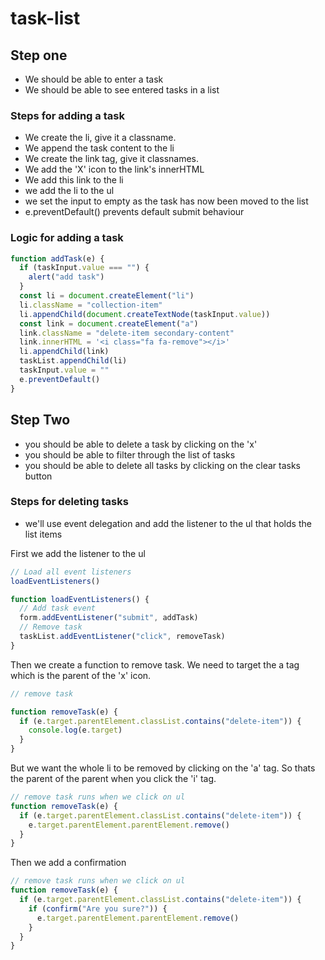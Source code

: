 # task-list

## Step one
* We should be able to enter a task
* We should be able to see entered tasks in a list

### Steps for adding a task

* We create the li, give it a classname.
* We append the task content to the li
* We create the link tag, give it classnames.
* We add the 'X' icon to the link's innerHTML
* We add this link to the li
* we add the li to the ul
* we set the input to empty as the task has now been moved to the list
* e.preventDefault() prevents default submit behaviour

### Logic for adding a task

```js
function addTask(e) {
  if (taskInput.value === "") {
    alert("add task")
  }
  const li = document.createElement("li")
  li.className = "collection-item"
  li.appendChild(document.createTextNode(taskInput.value))
  const link = document.createElement("a")
  link.className = "delete-item secondary-content"
  link.innerHTML = '<i class="fa fa-remove"></i>'
  li.appendChild(link)
  taskList.appendChild(li)
  taskInput.value = ""
  e.preventDefault()
}
```

## Step Two

* you should be able to delete a task by clicking on the 'x'
* you should be able to filter through the list of tasks
* you should be able to delete all tasks by clicking on the clear tasks button

### Steps for deleting tasks

* we'll use event delegation and add the listener to the ul that holds the list items

First we add the listener to the ul 

```js
// Load all event listeners
loadEventListeners()

function loadEventListeners() {
  // Add task event
  form.addEventListener("submit", addTask)
  // Remove task
  taskList.addEventListener("click", removeTask)
}
```

Then we create a function to remove task.  We need to target the a tag which is the parent of the 'x' icon.

```js
// remove task

function removeTask(e) {
  if (e.target.parentElement.classList.contains("delete-item")) {
    console.log(e.target)
  }
}
```

But we want the whole li to be removed by clicking on the 'a' tag. So thats the parent of the parent when you click the 'i' tag.

```js
// remove task runs when we click on ul
function removeTask(e) {
  if (e.target.parentElement.classList.contains("delete-item")) {
    e.target.parentElement.parentElement.remove()
  }
}
```
Then we add a confirmation

```js
// remove task runs when we click on ul
function removeTask(e) {
  if (e.target.parentElement.classList.contains("delete-item")) {
    if (confirm("Are you sure?")) {
      e.target.parentElement.parentElement.remove()
    }
  }
}
```



